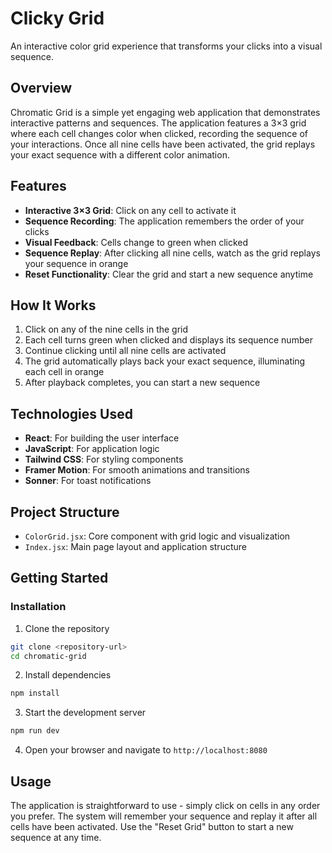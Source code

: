 # Clicky Grid

An interactive color grid experience that transforms your clicks into a visual sequence.

## Overview

Chromatic Grid is a simple yet engaging web application that demonstrates interactive patterns and sequences. The application features a 3×3 grid where each cell changes color when clicked, recording the sequence of your interactions. Once all nine cells have been activated, the grid replays your exact sequence with a different color animation.

## Features

- **Interactive 3×3 Grid**: Click on any cell to activate it
- **Sequence Recording**: The application remembers the order of your clicks
- **Visual Feedback**: Cells change to green when clicked
- **Sequence Replay**: After clicking all nine cells, watch as the grid replays your sequence in orange
- **Reset Functionality**: Clear the grid and start a new sequence anytime

## How It Works

1. Click on any of the nine cells in the grid
2. Each cell turns green when clicked and displays its sequence number
3. Continue clicking until all nine cells are activated
4. The grid automatically plays back your exact sequence, illuminating each cell in orange
5. After playback completes, you can start a new sequence

## Technologies Used

- **React**: For building the user interface
- **JavaScript**: For application logic
- **Tailwind CSS**: For styling components
- **Framer Motion**: For smooth animations and transitions
- **Sonner**: For toast notifications

## Project Structure

- `ColorGrid.jsx`: Core component with grid logic and visualization
- `Index.jsx`: Main page layout and application structure

## Getting Started

### Installation

1. Clone the repository
```sh
git clone <repository-url>
cd chromatic-grid
```

2. Install dependencies
```sh
npm install
```

3. Start the development server
```sh
npm run dev
```
4. Open your browser and navigate to `http://localhost:8080`

## Usage

The application is straightforward to use - simply click on cells in any order you prefer. The system will remember your sequence and replay it after all cells have been activated. Use the "Reset Grid" button to start a new sequence at any time.